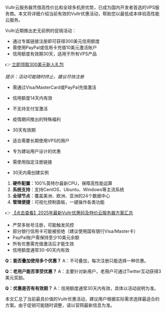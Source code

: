 
Vultr云服务器凭借高性价比和全球多机房优势，已成为国内开发者首选的VPS服务商。本文将详细介绍当前有效的Vultr优惠活动，帮助您以最低成本体验高性能云服务。


Vultr近期推出史无前例的促销活动：
- 通过专属链接注册即可获得300美元信用额度
- 需使用PayPal或信用卡充值10美元激活账户
- 信用额度有效期30天，适用于所有VPS产品

👉 [立即领取300美元新人礼包](https://bit.ly/VuLtr)

*提示：活动可能随时终止，建议尽快注册*


- 需通过Visa/MasterCard或PayPal充值激活
- 信用额度14天内有效
- 不支持支付宝激活

- 疫情期间推出的特殊福利
- 30天有效期
- 适合需要长期使用VPS的用户

- 专为建站用户设计的优惠
- 需使用指定注册链接
- 30天内需创建实例


1. **硬件配置**：100%英特尔最新CPU，保障高性能运算
2. **系统支持**：支持CentOS、Ubuntu、Windows等主流系统
3. **全球节点**：覆盖美洲、欧洲、亚洲的24个数据中心
4. **管理便捷**：可视化控制面板，一键操作各类功能

👉 [【点击查看】2025年最新Vultr优惠码及特价云服务器方案汇总](https://bit.ly/VuLtr)


- 严禁多账号注册，可能触发风控
- 部分银行信用卡可能被拒绝（建议使用国有银行Visa/Master卡）
- PayPal账户需保持至少10美元余额
- 所有优惠需充值激活后才能生效
- 信用额度通常30-60天内有效


**Q：能否叠加使用多个优惠？**
A：不可叠加，每次注册只能选择一种优惠。

**Q：老用户能否享受优惠？**
A：主要针对新用户，老用户可通过Twitter互动获得3美元奖励。

**Q：优惠是否有有效期？**
A：信用额度通常30天内有效，具体以活动说明为准。


本文汇总了当前最具价值的Vultr优惠活动，建议用户根据实际需求选择最适合的方案。由于促销可能随时调整，请以官网最新信息为准。
